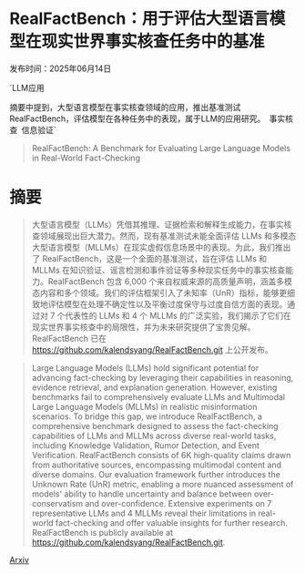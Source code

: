 # RealFactBench：用于评估大型语言模型在现实世界事实核查任务中的基准

发布时间：2025年06月14日

`LLM应用

摘要中提到，大型语言模型在事实核查领域的应用，推出基准测试RealFactBench，评估模型在各种任务中的表现，属于LLM的应用研究。` `事实核查` `信息验证`

> RealFactBench: A Benchmark for Evaluating Large Language Models in Real-World Fact-Checking

# 摘要

> 大型语言模型（LLMs）凭借其推理、证据检索和解释生成能力，在事实核查领域展现出巨大潜力。然而，现有基准测试未能全面评估 LLMs 和多模态大型语言模型（MLLMs）在现实虚假信息场景中的表现。为此，我们推出了 RealFactBench，这是一个全面的基准测试，旨在评估 LLMs 和 MLLMs 在知识验证、谣言检测和事件验证等多种现实任务中的事实核查能力。RealFactBench 包含 6,000 个来自权威来源的高质量声明，涵盖多模态内容和多个领域。我们的评估框架引入了未知率（UnR）指标，能够更细致地评估模型在处理不确定性以及平衡过度保守与过度自信方面的表现。通过对 7 个代表性的 LLMs 和 4 个 MLLMs 的广泛实验，我们揭示了它们在现实世界事实核查中的局限性，并为未来研究提供了宝贵见解。RealFactBench 已在 https://github.com/kalendsyang/RealFactBench.git 上公开发布。

> Large Language Models (LLMs) hold significant potential for advancing fact-checking by leveraging their capabilities in reasoning, evidence retrieval, and explanation generation. However, existing benchmarks fail to comprehensively evaluate LLMs and Multimodal Large Language Models (MLLMs) in realistic misinformation scenarios. To bridge this gap, we introduce RealFactBench, a comprehensive benchmark designed to assess the fact-checking capabilities of LLMs and MLLMs across diverse real-world tasks, including Knowledge Validation, Rumor Detection, and Event Verification. RealFactBench consists of 6K high-quality claims drawn from authoritative sources, encompassing multimodal content and diverse domains. Our evaluation framework further introduces the Unknown Rate (UnR) metric, enabling a more nuanced assessment of models' ability to handle uncertainty and balance between over-conservatism and over-confidence. Extensive experiments on 7 representative LLMs and 4 MLLMs reveal their limitations in real-world fact-checking and offer valuable insights for further research. RealFactBench is publicly available at https://github.com/kalendsyang/RealFactBench.git.

[Arxiv](https://arxiv.org/abs/2506.12538)